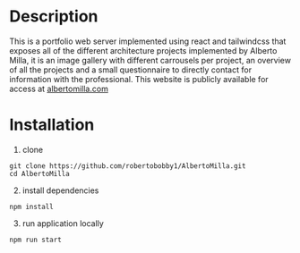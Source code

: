 # Description

This is a portfolio web server implemented using react and tailwindcss that exposes all of the different architecture projects implemented by Alberto Milla, it is an image gallery with different carrousels per project, an overview of all the projects and a small questionnaire to directly contact for information with the professional. This website is publicly available for access at [albertomilla.com](https://albertomilla.com)

# Installation

1. clone

```
git clone https://github.com/robertobobby1/AlbertoMilla.git
cd AlbertoMilla
```

2. install dependencies

```
npm install
```

3. run application locally

```
npm run start
```
